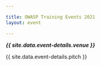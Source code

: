 ```yaml
---

title: OWASP Training Events 2021
layout: event

---
```


<!-- rebuild 13 -->

***{{ site.data.event-details.venue }}***

{{ site.data.event-details.pitch }}


